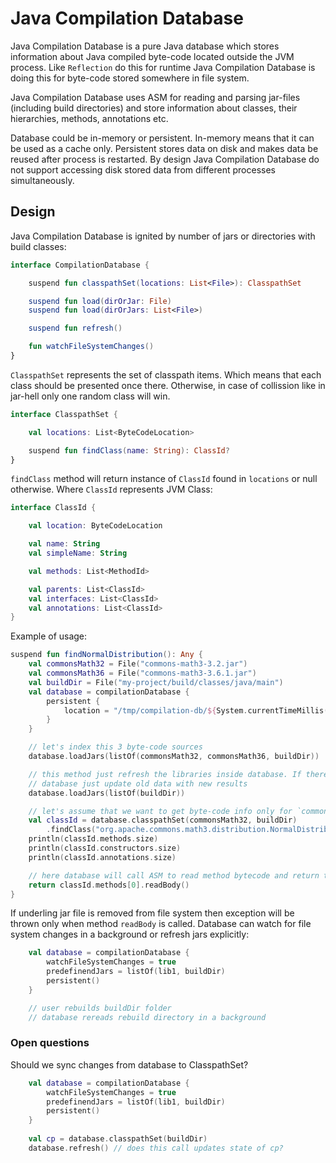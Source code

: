 # Java Compilation Database

Java Compilation Database is a pure Java database which stores information about Java compiled byte-code located outside
the JVM process. Like `Reflection` do this for runtime Java Compilation Database is doing this for byte-code stored 
somewhere in file system.

Java Compilation Database uses ASM for reading and parsing jar-files (including build directories) and store information about
classes, their hierarchies, methods, annotations etc.

Database could be in-memory or persistent. In-memory means that it can be used as a cache only. Persistent stores data on disk 
and makes data be reused after process is restarted. By design Java Compilation Database do not support accessing disk 
stored data from different processes simultaneously.

## Design

Java Compilation Database is ignited by number of jars or directories with build classes:

```kotlin
interface CompilationDatabase {

    suspend fun classpathSet(locations: List<File>): ClasspathSet

    suspend fun load(dirOrJar: File)
    suspend fun load(dirOrJars: List<File>)

    suspend fun refresh()

    fun watchFileSystemChanges()
}
```

`ClasspathSet` represents the set of classpath items. Which means that each class should be presented once there.
Otherwise, in case of collission like in jar-hell only one random class will win.

```kotlin
interface ClasspathSet {

    val locations: List<ByteCodeLocation>

    suspend fun findClass(name: String): ClassId?
}
```

`findClass` method will return instance of `ClassId` found in `locations` or null otherwise. Where `ClassId` represents
JVM Class:

```kotlin
interface ClassId {

    val location: ByteCodeLocation

    val name: String
    val simpleName: String

    val methods: List<MethodId>

    val parents: List<ClassId>
    val interfaces: List<ClassId>
    val annotations: List<ClassId>
}
```

Example of usage:

```kotlin
suspend fun findNormalDistribution(): Any {
    val commonsMath32 = File("commons-math3-3.2.jar")
    val commonsMath36 = File("commons-math3-3.6.1.jar")
    val buildDir = File("my-project/build/classes/java/main")
    val database = compilationDatabase {
        persistent {
            location = "/tmp/compilation-db/${System.currentTimeMillis()}"
        }
    }

    // let's index this 3 byte-code sources
    database.loadJars(listOf(commonsMath32, commonsMath36, buildDir))

    // this method just refresh the libraries inside database. If there are any changes in libs then 
    // database just update old data with new results
    database.loadJars(listOf(buildDir))

    // let's assume that we want to get byte-code info only for `commons-math3` version 3.2
    val classId = database.classpathSet(commonsMath32, buildDir)
        .findClass("org.apache.commons.math3.distribution.NormalDistribution")
    println(classId.methods.size)
    println(classId.constructors.size)
    println(classId.annotations.size)

    // here database will call ASM to read method bytecode and return the result
    return classId.methods[0].readBody() 
}
```

If underling jar file is removed from file system then exception will be thrown only when method `readBody` is called.
Database can watch for file system changes in a background or refresh jars explicitly:

```kotlin
    val database = compilationDatabase {
        watchFileSystemChanges = true
        predefinendJars = listOf(lib1, buildDir) 
        persistent()
    }

    // user rebuilds buildDir folder
    // database rereads rebuild directory in a background
```

### Open questions

Should we sync changes from database to ClasspathSet?

```kotlin
    val database = compilationDatabase {
        watchFileSystemChanges = true
        predefinendJars = listOf(lib1, buildDir)
        persistent()
    }
    
    val cp = database.classpathSet(buildDir)
    database.refresh() // does this call updates state of cp?
```
